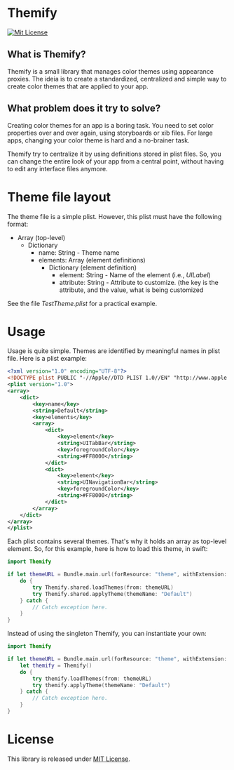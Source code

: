# Themify
[![Mit License][mit-badge]][mit-url]

## What is Themify?

Themify is a small library that manages color themes using appearance
proxies. The ideia is to create a standardized, centralized and simple way to
create color themes that are applied to your app.

## What problem does it try to solve?

Creating color themes for an app is a boring task. You need to set color
properties over and over again, using storyboards or xib files. For large apps,
changing your color theme is hard and a no-brainer task.

Themify try to centralize it by using definitions stored in plist files. So, you
can change the entire look of your app from a central point, without having to
edit any interface files anymore.

# Theme file layout

The theme file is a simple plist. However, this plist must have the following format:

- Array (top-level)
  - Dictionary
    - name: String - Theme name
    - elements: Array (element definitions)
      - Dictionary (element definition)
        - element: String - Name of the element (i.e., _UILabel_)
        - attribute: String - Attribute to customize. (the key is the attribute, and the value, what is being customized

See the file _TestTheme.plist_ for a practical example.

# Usage

Usage is quite simple. Themes are identified by meaningful names in plist
file. Here is a plist example:

```xml
<?xml version="1.0" encoding="UTF-8"?>
<!DOCTYPE plist PUBLIC "-//Apple//DTD PLIST 1.0//EN" "http://www.apple.com/DTDs/PropertyList-1.0.dtd">
<plist version="1.0">
<array>
	<dict>
		<key>name</key>
		<string>Default</string>
		<key>elements</key>
		<array>
			<dict>
				<key>element</key>
				<string>UITabBar</string>
				<key>foregroundColor</key>
				<string>#FF8000</string>
			</dict>
			<dict>
				<key>element</key>
				<string>UINavigationBar</string>
				<key>foregroundColor</key>
				<string>#FF8000</string>
			</dict>
		</array>
	</dict>
</array>
</plist>
```

Each plist contains several themes. That's why it holds an array as top-level
element. So, for this example, here is how to load this theme, in swift:

```swift
import Themify

if let themeURL = Bundle.main.url(forResource: "theme", withExtension: "plist") {
    do {
        try Themify.shared.loadThemes(from: themeURL)
        try Themify.shared.applyTheme(themeName: "Default")
    } catch {
        // Catch exception here.
    }
}
```

Instead of using the singleton Themify, you can instantiate your own:

```swift
import Themify

if let themeURL = Bundle.main.url(forResource: "theme", withExtension: "plist") {
    let themify = Themify()
    do {
        try themify.loadThemes(from: themeURL)
        try themify.applyTheme(themeName: "Default")
    } catch {
        // Catch exception here.
    }
}
```

# License

This library is released under [MIT License](LICENSE).

[mit-badge]: https://img.shields.io/badge/License-MIT-blue.svg?style=flat
[mit-url]: https://tldrlegal.com/license/mit-license
